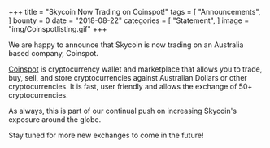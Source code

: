 +++
title = "Skycoin Now Trading on Coinspot!"
tags = [ "Announcements", ]
bounty = 0
date = "2018-08-22"
categories = [ "Statement", ]
image = "img/Coinspotlisting.gif"
+++


We are happy to announce that Skycoin is now trading on an Australia based company, Coinspot.

[Coinspot](https://www.coinspot.com.au/) is cryptocurrency wallet and marketplace that allows you to trade, buy, sell, and store cryptocurrencies against Australian Dollars or other cryptocurrencies. It is fast, user friendly and allows the exchange of 50+ cryptocurrencies.

As always, this is part of our continual push on increasing Skycoin's exposure around the globe.

Stay tuned for more new exchanges to come in the future!

